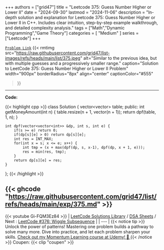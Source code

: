 
+++
authors = ["grid47"]
title = "Leetcode 375: Guess Number Higher or Lower II"
date = "2024-09-30"
lastmod = "2024-11-06"
description = "In-depth solution and explanation for Leetcode 375: Guess Number Higher or Lower II in C++. Includes clear intuition, step-by-step example walkthrough, and detailed complexity analysis."
tags = ["Math","Dynamic Programming","Game Theory"]
categories = [
    "Medium"
]
series = ["Leetcode"]
+++



[`Problem Link`](https://leetcode.com/problems/guess-number-higher-or-lower-ii/description/)
{{< rmtimg 
    src="https://raw.githubusercontent.com/grid47/list-images/refs/heads/main/list/375.jpeg" 
    alt="Similar to the previous idea, but with multiple guesses and a progressively smaller range."
    caption="Solution to LeetCode 375: Guess Number Higher or Lower II Problem"
    width="900px"
    borderRadius="8px"
    align="center" 
    captionColor="#555"
>}}
---
**Code:**

{{< highlight cpp >}}
class Solution {
    vector<vector<int>> table;
public:
    int getMoneyAmount(int n) {
        table.resize(n + 1, vector<int>(n + 1));
        return dpf(table, 1, n);
    }

    int dpf(vector<vector<int>> &dp, int s, int e) {
        if(s >= e) return 0;
        if(dp[s][e] > 0) return dp[s][e];
        int res = INT_MAX;
        for(int x = s; x <= e; x++) {
            int tmp = (x + max(dpf(dp, s, x-1), dpf(dp, x + 1, e)));
            res = min(res, tmp);
        }
        return dp[s][e] = res;
    }
};
{{< /highlight >}}

{{< ghcode "https://raw.githubusercontent.com/grid47/list/refs/heads/main/exp/375.md" >}}
---
{{< youtube Gi-FQM3Ez84 >}}
| [LeetCode Solutions Library](https://grid47.xyz/leetcode/) / [DSA Sheets](https://grid47.xyz/sheets/) / Next : [LeetCode #376: Wiggle Subsequence](https://grid47.xyz/posts/leetcode-376-wiggle-subsequence-solution/) |
| --- |
{{< notice tip >}}
Unlock the power of patterns! Mastering one problem builds a pathway to solve many more. Dive into practice, and let each problem sharpen your skills. [Check out my Momentum Learning course at Udemy! 🚀 ](https://www.udemy.com/course/algorithms-and-data-structures-in-cpp/)
{{< /notice >}}
Coupen: {{< clip "coupen" >}}
